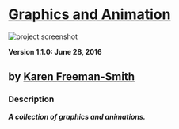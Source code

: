 # [Graphics and Animation](http://karenfreemansmith.github.io/graphics)
![project screenshot](/img/screenshot.jpg)

__Version 1.1.0: June 28, 2016__
## by [Karen Freeman-Smith](http://karenfreemansmith.github.io)

### Description
__*A collection of graphics and animations.*__

